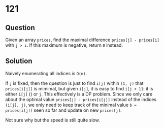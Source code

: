 # 121

## Question

Given an array `prices`, find the maximal difference `prices[j] - prices[i]` with `j > i`. If this maximum is negative, return `0` instead.

## Solution

Naively enumerating all indices is `O(n)`.

If `j` is fixed, then the question is just to find `i[j]` within `[1, j)` that `prices[i[j]]` is mimimal, but given `i[j]`, it is easy to find `i[j + 1]`: it is either `i[j]` () or `j`. This effectively is a DP problem. Since we only care about the optimal value `prices[j] - prices[i[j]]` instead of the indices `(i[j], j)`, we only need to keep track of the minimal value `b = prices[i[j]]` seen so far and update on new `prices[j]`.

Not sure why but the speed is still quite slow.

